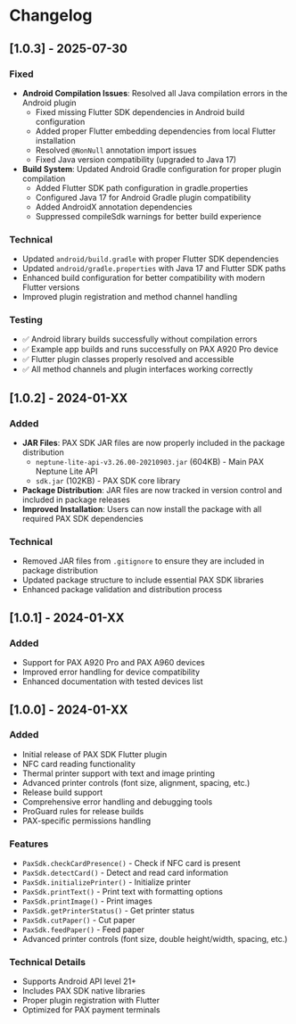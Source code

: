 # Changelog

## [1.0.3] - 2025-07-30

### Fixed
- **Android Compilation Issues**: Resolved all Java compilation errors in the Android plugin
  - Fixed missing Flutter SDK dependencies in Android build configuration
  - Added proper Flutter embedding dependencies from local Flutter installation
  - Resolved `@NonNull` annotation import issues
  - Fixed Java version compatibility (upgraded to Java 17)
- **Build System**: Updated Android Gradle configuration for proper plugin compilation
  - Added Flutter SDK path configuration in gradle.properties
  - Configured Java 17 for Android Gradle plugin compatibility
  - Added AndroidX annotation dependencies
  - Suppressed compileSdk warnings for better build experience

### Technical
- Updated `android/build.gradle` with proper Flutter SDK dependencies
- Updated `android/gradle.properties` with Java 17 and Flutter SDK paths
- Enhanced build configuration for better compatibility with modern Flutter versions
- Improved plugin registration and method channel handling

### Testing
- ✅ Android library builds successfully without compilation errors
- ✅ Example app builds and runs successfully on PAX A920 Pro device
- ✅ Flutter plugin classes properly resolved and accessible
- ✅ All method channels and plugin interfaces working correctly

## [1.0.2] - 2024-01-XX

### Added
- **JAR Files**: PAX SDK JAR files are now properly included in the package distribution
  - `neptune-lite-api-v3.26.00-20210903.jar` (604KB) - Main PAX Neptune Lite API
  - `sdk.jar` (102KB) - PAX SDK core library
- **Package Distribution**: JAR files are now tracked in version control and included in package releases
- **Improved Installation**: Users can now install the package with all required PAX SDK dependencies

### Technical
- Removed JAR files from `.gitignore` to ensure they are included in package distribution
- Updated package structure to include essential PAX SDK libraries
- Enhanced package validation and distribution process

## [1.0.1] - 2024-01-XX

### Added
- Support for PAX A920 Pro and PAX A960 devices
- Improved error handling for device compatibility
- Enhanced documentation with tested devices list

## [1.0.0] - 2024-01-XX

### Added
- Initial release of PAX SDK Flutter plugin
- NFC card reading functionality
- Thermal printer support with text and image printing
- Advanced printer controls (font size, alignment, spacing, etc.)
- Release build support
- Comprehensive error handling and debugging tools
- ProGuard rules for release builds
- PAX-specific permissions handling

### Features
- `PaxSdk.checkCardPresence()` - Check if NFC card is present
- `PaxSdk.detectCard()` - Detect and read card information
- `PaxSdk.initializePrinter()` - Initialize printer
- `PaxSdk.printText()` - Print text with formatting options
- `PaxSdk.printImage()` - Print images
- `PaxSdk.getPrinterStatus()` - Get printer status
- `PaxSdk.cutPaper()` - Cut paper
- `PaxSdk.feedPaper()` - Feed paper
- Advanced printer controls (font size, double height/width, spacing, etc.)

### Technical Details
- Supports Android API level 21+
- Includes PAX SDK native libraries
- Proper plugin registration with Flutter
- Optimized for PAX payment terminals 